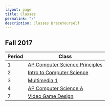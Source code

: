 ```yaml
---
layout: page
title: Classes
permalink: "/"
description: Classes BraceYourself
---
```


## Fall 2017

<div class="section" markdown="1">

<div class="class-table" markdown="1">

| Period | Class                                    |
|--------|------------------------------------------|
| 1      | [AP Computer Science Principles](/apcsp) |
| 2      | [Intro to Computer Science](/intro_cs)   |
| 3      | [Multimedia 1](/mm1)                     |
| 4      | [AP Computer Science A](/apcs)           |
| 7      | [Video Game Design](/game_design)        |


</div>
</div>

<!--## Other

<div class="section" markdown="1">

[AP Computer Science Principles](/apcsp)

</div>